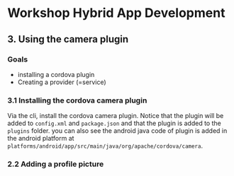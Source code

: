 # Workshop Hybrid App Development
## 3. Using the camera plugin
### Goals

* installing a cordova plugin
* Creating a provider (=service) 


### 3.1 Installing the cordova camera plugin
Via the cli, install the cordova camera plugin. Notice that the plugin will be added to `config.xml` and `package.json` and that the plugin is added to the `plugins` folder. you can also see the android java code of plugin is added in the android platform at `platforms/android/app/src/main/java/org/apache/cordova/camera`.

### 2.2 Adding a profile picture 
